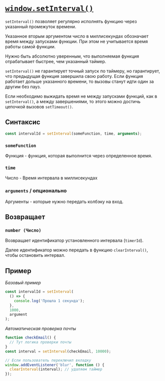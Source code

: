 # [`window.setInterval()`](../index.md)

`setInterval()` позволяет регулярно исполнять функцию через указанный промежуток времени.

Указанное вторым аргументом число в миллисекундах обозначает время между запусками функции. При этом не учитывается время работы самой функции.

Нужно быть абсолютно уверенным, что выполняемая функция отрабатывает быстрее, чем указанный таймер.

`setInterval()` не гарантирует точный запуск по таймеру, но гарантирует, что предыдущая функция завершила свою работу. Если функция работает дольше указанного времени, то вызовы станут идти один за другим без пауз.

Если необходимо выжидать время не между запусками функций, как в `setInterval()`, а между завершениями, то этого можно достичь цепочкой вызовов `setTimeout()`.

## Синтаксис

```js
const intervalId = setInterval(someFunction, time, arguments);
```

### `someFunction`

Функция - функция, которая выполнится через определенное время.

### `time`

Число - Время интервала в миллисекундах

### `arguments` / опционально

Aргументы - которые нужно передать колбэку на вход.

## Возвращает

### `number (Число)`

Возвращает идентификатор установленного интервала (`timerId`).

Далее идентификатор можно передать в функцию `clearInterval()`, чтобы остановить интервал.

## Пример

_Базовый пример_

```js
const intervalId = setInterval(
  () => {
    console.log('Прошла 1 секунда');
  },
  1000,
  argument
);
```

_Aвтоматическая проверка почты_

```js
function checkEmail() {
  // Тут логика проверки почты
}
const interval = setInterval(checkEmail, 10000);

// Если пользователь переключил вкладку
window.addEventListener('blur', function () {
  clearInterval(interval); // удаляем таймер
});
```
